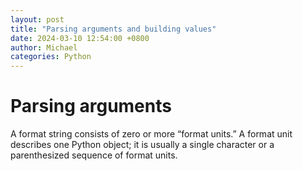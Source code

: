 ```yaml
---
layout: post
title: "Parsing arguments and building values"
date: 2024-03-10 12:54:00 +0800
author: Michael
categories: Python
---
```


# Parsing arguments
A format string consists of zero or more “format units.” A format unit describes one Python object; it is usually a single character or a parenthesized sequence of format units.